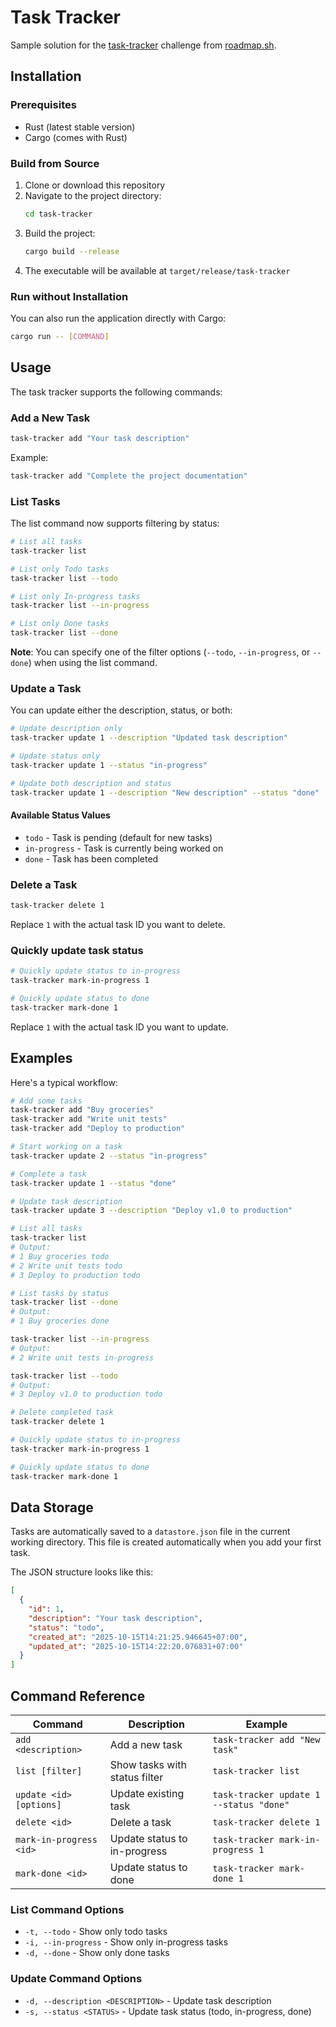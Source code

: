# Task Tracker

Sample solution for the [task-tracker](https://roadmap.sh/projects/task-tracker) challenge from [roadmap.sh](https://roadmap.sh/).

## Installation

### Prerequisites

- Rust (latest stable version)
- Cargo (comes with Rust)

### Build from Source

1. Clone or download this repository
2. Navigate to the project directory:
   ```bash
   cd task-tracker
   ```
3. Build the project:
   ```bash
   cargo build --release
   ```
4. The executable will be available at `target/release/task-tracker`

### Run without Installation

You can also run the application directly with Cargo:
```bash
cargo run -- [COMMAND]
```

## Usage

The task tracker supports the following commands:

### Add a New Task

```bash
task-tracker add "Your task description"
```

Example:
```bash
task-tracker add "Complete the project documentation"
```

### List Tasks

The list command now supports filtering by status:

```bash
# List all tasks
task-tracker list

# List only Todo tasks
task-tracker list --todo

# List only In-progress tasks
task-tracker list --in-progress

# List only Done tasks
task-tracker list --done
```

**Note**: You can specify one of the filter options (`--todo`, `--in-progress`, or `--done`) when using the list command.

### Update a Task

You can update either the description, status, or both:

```bash
# Update description only
task-tracker update 1 --description "Updated task description"

# Update status only
task-tracker update 1 --status "in-progress"

# Update both description and status
task-tracker update 1 --description "New description" --status "done"
```

#### Available Status Values

- `todo` - Task is pending (default for new tasks)
- `in-progress` - Task is currently being worked on
- `done` - Task has been completed

### Delete a Task

```bash
task-tracker delete 1
```

Replace `1` with the actual task ID you want to delete.

### Quickly update task status

```bash
# Quickly update status to in-progress
task-tracker mark-in-progress 1

# Quickly update status to done
task-tracker mark-done 1
```

Replace `1` with the actual task ID you want to update.


## Examples

Here's a typical workflow:

```bash
# Add some tasks
task-tracker add "Buy groceries"
task-tracker add "Write unit tests"
task-tracker add "Deploy to production"

# Start working on a task
task-tracker update 2 --status "in-progress"

# Complete a task
task-tracker update 1 --status "done"

# Update task description
task-tracker update 3 --description "Deploy v1.0 to production"

# List all tasks
task-tracker list
# Output:
# 1 Buy groceries todo
# 2 Write unit tests todo  
# 3 Deploy to production todo

# List tasks by status
task-tracker list --done
# Output:
# 1 Buy groceries done

task-tracker list --in-progress
# Output:
# 2 Write unit tests in-progress

task-tracker list --todo
# Output:
# 3 Deploy v1.0 to production todo

# Delete completed task
task-tracker delete 1

# Quickly update status to in-progress
task-tracker mark-in-progress 1

# Quickly update status to done
task-tracker mark-done 1
```

## Data Storage

Tasks are automatically saved to a `datastore.json` file in the current working directory. This file is created automatically when you add your first task.

The JSON structure looks like this:
```json
[
  {
    "id": 1,
    "description": "Your task description",
    "status": "todo",
    "created_at": "2025-10-15T14:21:25.946645+07:00",
    "updated_at": "2025-10-15T14:22:20.076831+07:00"
  }
]
```

## Command Reference

| Command | Description | Example |
|---------|-------------|---------|
| `add <description>` | Add a new task | `task-tracker add "New task"` |
| `list [filter]` | Show tasks with status filter | `task-tracker list` |
| `update <id> [options]` | Update existing task | `task-tracker update 1 --status "done"` |
| `delete <id>` | Delete a task | `task-tracker delete 1` |
| `mark-in-progress <id>` | Update status to in-progress | `task-tracker mark-in-progress 1` |
| `mark-done <id>` | Update status to done | `task-tracker mark-done 1` |

### List Command Options

- `-t, --todo` - Show only todo tasks
- `-i, --in-progress` - Show only in-progress tasks
- `-d, --done` - Show only done tasks

### Update Command Options

- `-d, --description <DESCRIPTION>` - Update task description
- `-s, --status <STATUS>` - Update task status (todo, in-progress, done)
